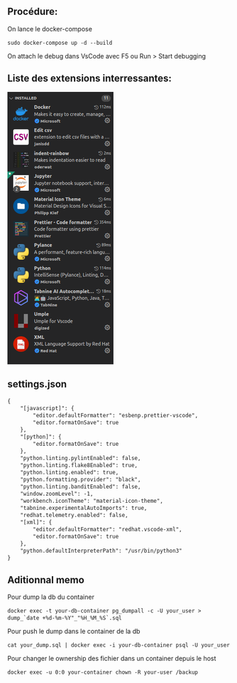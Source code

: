 ## Procédure:

On lance le docker-compose
```
sudo docker-compose up -d --build
```

On attach le debug dans VsCode avec F5 ou Run > Start debugging

## Liste des extensions interressantes:

![alt text](extensions.png)

## settings.json

```
{
    "[javascript]": {
        "editor.defaultFormatter": "esbenp.prettier-vscode",
        "editor.formatOnSave": true
    },
    "[python]": {
        "editor.formatOnSave": true
    },
    "python.linting.pylintEnabled": false,
    "python.linting.flake8Enabled": true,
    "python.linting.enabled": true,
    "python.formatting.provider": "black",
    "python.linting.banditEnabled": false,
    "window.zoomLevel": -1,
    "workbench.iconTheme": "material-icon-theme",
    "tabnine.experimentalAutoImports": true,
    "redhat.telemetry.enabled": false,
    "[xml]": {
        "editor.defaultFormatter": "redhat.vscode-xml",
        "editor.formatOnSave": true
    },
    "python.defaultInterpreterPath": "/usr/bin/python3"
}
```

## Aditionnal memo


Pour dump la db du container
```
docker exec -t your-db-container pg_dumpall -c -U your_user > dump_`date +%d-%m-%Y"_"%H_%M_%S`.sql
```

Pour push le dump dans le container de la db
```
cat your_dump.sql | docker exec -i your-db-container psql -U your_user
```

Pour changer le ownership des fichier dans un container depuis le host
```
docker exec -u 0:0 your-container chown -R your-user /backup
```